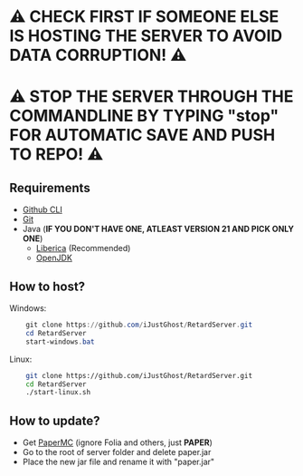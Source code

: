 # ⚠️ CHECK FIRST IF SOMEONE ELSE IS HOSTING THE SERVER TO AVOID DATA CORRUPTION! ⚠️

# ⚠️ STOP THE SERVER THROUGH THE COMMANDLINE BY TYPING "stop" FOR AUTOMATIC SAVE AND PUSH TO REPO! ⚠️

## Requirements
* [Github CLI](https://cli.github.com/)
* [Git](https://git-scm.com/downloads)
* Java (**IF YOU DON'T HAVE ONE, ATLEAST VERSION 21 AND PICK ONLY ONE**)
  * [Liberica](https://bell-sw.com/pages/downloads/#jdk-21-lts) (Recommended)
  * [OpenJDK](https://bell-sw.com/pages/downloads/#jdk-21-lts)

## How to host?
Windows:
```powershell
    git clone https://github.com/iJustGhost/RetardServer.git
    cd RetardServer
    start-windows.bat
```

Linux:
```bash
    git clone https://github.com/iJustGhost/RetardServer.git
    cd RetardServer
    ./start-linux.sh
```

## How to update?
* Get [PaperMC](https://papermc.io/downloads) (ignore Folia and others, just **PAPER**)
* Go to the root of server folder and delete paper.jar
* Place the new jar file and rename it with "paper.jar"